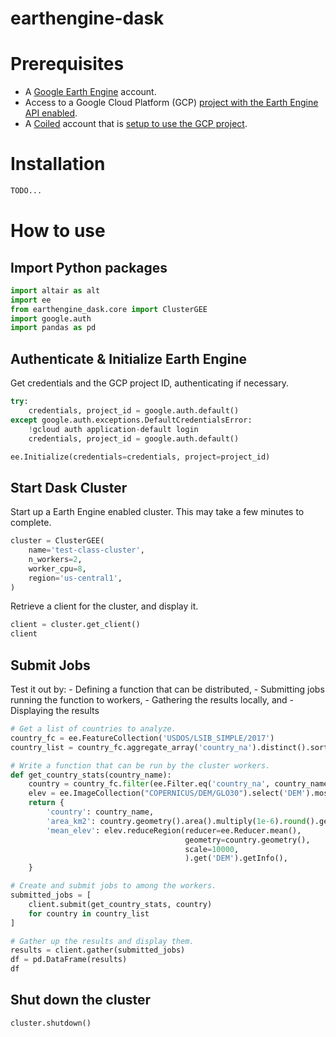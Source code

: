 # earthengine-dask


<!-- WARNING: THIS FILE WAS AUTOGENERATED! DO NOT EDIT! -->

# Prerequisites

- A [Google Earth Engine](https://earthengine.google.com/) account.
- Access to a Google Cloud Platform (GCP) [project with the Earth Engine
  API
  enabled](https://developers.google.com/earth-engine/cloud/earthengine_cloud_project_setup).
- A [Coiled](https://www.coiled.io/) account that is [setup to use the
  GCP project](https://docs.coiled.io/user_guide/setup/gcp/cli.html).

# Installation

``` sh
TODO...
```

# How to use

## Import Python packages

``` python
import altair as alt
import ee
from earthengine_dask.core import ClusterGEE
import google.auth
import pandas as pd
```

## Authenticate & Initialize Earth Engine

Get credentials and the GCP project ID, authenticating if necessary.

``` python
try:
    credentials, project_id = google.auth.default()
except google.auth.exceptions.DefaultCredentialsError:
    !gcloud auth application-default login
    credentials, project_id = google.auth.default()

ee.Initialize(credentials=credentials, project=project_id)
```

## Start Dask Cluster

Start up a Earth Engine enabled cluster. This may take a few minutes to
complete.

``` python
cluster = ClusterGEE(
    name='test-class-cluster',
    n_workers=2,
    worker_cpu=8,
    region='us-central1',
)
```

Retrieve a client for the cluster, and display it.

``` python
client = cluster.get_client()
client
```

## Submit Jobs

Test it out by: - Defining a function that can be distributed, -
Submitting jobs running the function to workers, - Gathering the results
locally, and - Displaying the results

``` python
# Get a list of countries to analyze.
country_fc = ee.FeatureCollection('USDOS/LSIB_SIMPLE/2017')
country_list = country_fc.aggregate_array('country_na').distinct().sort().getInfo()

# Write a function that can be run by the cluster workers. 
def get_country_stats(country_name):
    country = country_fc.filter(ee.Filter.eq('country_na', country_name))
    elev = ee.ImageCollection("COPERNICUS/DEM/GLO30").select('DEM').mosaic()
    return {
        'country': country_name, 
        'area_km2': country.geometry().area().multiply(1e-6).round().getInfo(), 
        'mean_elev': elev.reduceRegion(reducer=ee.Reducer.mean(),
                                       geometry=country.geometry(),
                                       scale=10000,
                                       ).get('DEM').getInfo(),
    }

# Create and submit jobs to among the workers.
submitted_jobs = [
    client.submit(get_country_stats, country)
    for country in country_list
]

# Gather up the results and display them.
results = client.gather(submitted_jobs)
df = pd.DataFrame(results)
df
```

## Shut down the cluster

``` python
cluster.shutdown()
```
